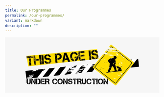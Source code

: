 ```yaml
---
title: Our Programmes
permalink: /our-programmes/
variant: markdown
description: ""
---
```

![](/images/under_construction.png)